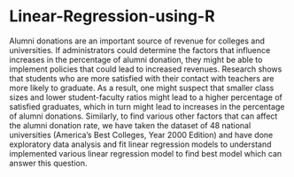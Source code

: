 # Linear-Regression-using-R
Alumni donations are an important source of revenue for colleges and universities. If administrators could determine the factors that influence increases in the percentage of alumni donation, they might be able to implement policies that could lead to increased revenues. Research shows that students who are more satisfied with their contact with teachers are more likely to graduate. As a result, one might suspect that smaller class sizes and lower student-faculty ratios might lead to a higher percentage of satisfied graduates, which in turn might lead to increases in the percentage of alumni donations. Similarly, to find various other factors that can affect the alumni donation rate, we have taken the dataset of 48 national universities (America’s Best Colleges, Year 2000 Edition) and have done exploratory data analysis and fit linear regression models to understand implemented various linear regression model to find best model which can answer this question.

